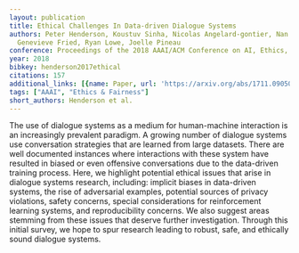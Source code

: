 ```yaml
---
layout: publication
title: Ethical Challenges In Data-driven Dialogue Systems
authors: Peter Henderson, Koustuv Sinha, Nicolas Angelard-gontier, Nan Rosemary Ke,
  Genevieve Fried, Ryan Lowe, Joelle Pineau
conference: Proceedings of the 2018 AAAI/ACM Conference on AI, Ethics, and Society
year: 2018
bibkey: henderson2017ethical
citations: 157
additional_links: [{name: Paper, url: 'https://arxiv.org/abs/1711.09050'}]
tags: ["AAAI", "Ethics & Fairness"]
short_authors: Henderson et al.
---
```

The use of dialogue systems as a medium for human-machine interaction is an
increasingly prevalent paradigm. A growing number of dialogue systems use
conversation strategies that are learned from large datasets. There are well
documented instances where interactions with these system have resulted in
biased or even offensive conversations due to the data-driven training process.
Here, we highlight potential ethical issues that arise in dialogue systems
research, including: implicit biases in data-driven systems, the rise of
adversarial examples, potential sources of privacy violations, safety concerns,
special considerations for reinforcement learning systems, and reproducibility
concerns. We also suggest areas stemming from these issues that deserve further
investigation. Through this initial survey, we hope to spur research leading to
robust, safe, and ethically sound dialogue systems.